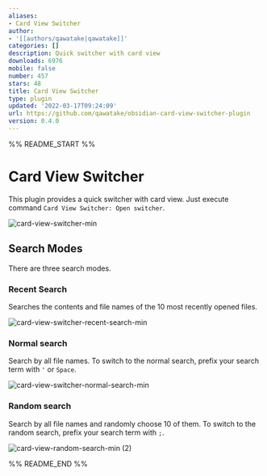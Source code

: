 ```yaml
---
aliases:
- Card View Switcher
author:
- '[[authors/qawatake|qawatake]]'
categories: []
description: Quick switcher with card view
downloads: 6976
mobile: false
number: 457
stars: 48
title: Card View Switcher
type: plugin
updated: '2022-03-17T09:24:09'
url: https://github.com/qawatake/obsidian-card-view-switcher-plugin
version: 0.4.0
---
```


%% README_START %%

# Card View Switcher

This plugin provides a quick switcher with card view.
Just execute command `Card View Switcher: Open switcher`.

![card-view-switcher-min](https://user-images.githubusercontent.com/38106890/153554839-aaa4b1d2-aebd-48f3-be1d-35e15841fdf5.gif)

## Search Modes
There are three search modes.

### Recent Search
Searches the contents and file names of the 10 most recently opened files.

![card-view-switcher-recent-search-min](https://user-images.githubusercontent.com/38106890/153554856-fac60b9d-9fe2-4676-a943-17bf341e3d23.gif)

### Normal search
Search by all file names.
To switch to the normal search, prefix your search term with `'` or `Space`.

![card-view-switcher-normal-search-min](https://user-images.githubusercontent.com/38106890/153554894-483d37a6-3c3a-4e8f-9b21-e09a768c4d62.gif)

### Random search
Search by all file names and randomly choose 10 of them.
To switch to the random search, prefix your search term with `;`.

![card-view-random-search-min (2)](https://user-images.githubusercontent.com/38106890/158729984-7c3385e1-e857-4533-a298-9fc5dff5a7b6.gif)



%% README_END %%